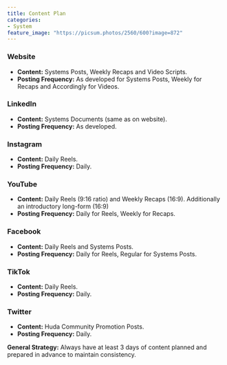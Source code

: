 ```yaml
---
title: Content Plan
categories:
- System
feature_image: "https://picsum.photos/2560/600?image=872"
---
```


### Website

-   **Content:** Systems Posts, Weekly Recaps and Video Scripts.
-   **Posting Frequency:** As developed for Systems Posts, Weekly for Recaps and Accordingly for Videos.

### LinkedIn

-   **Content:** Systems Documents (same as on website).
-   **Posting Frequency:** As developed.

### Instagram

-   **Content:** Daily Reels.
-   **Posting Frequency:** Daily.

### YouTube

-   **Content:** Daily Reels (9:16 ratio) and Weekly Recaps (16:9). Additionally an introductory long-form (16:9)
-   **Posting Frequency:** Daily for Reels, Weekly for Recaps.

### Facebook

-   **Content:** Daily Reels and Systems Posts.
-   **Posting Frequency:** Daily for Reels, Regular for Systems Posts.

### TikTok

-   **Content:** Daily Reels.
-   **Posting Frequency:** Daily.

### Twitter

-   **Content:** Huda Community Promotion Posts.
-   **Posting Frequency:** Daily.

**General Strategy:** Always have at least 3 days of content planned and prepared in advance to maintain consistency.
